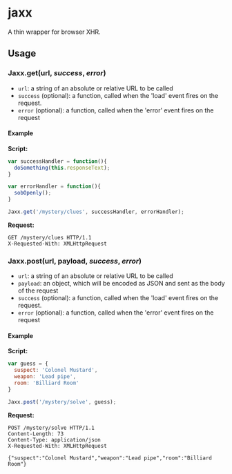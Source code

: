 # jaxx

A thin wrapper for browser XHR.

## Usage

### Jaxx.get(url, *success*, *error*)

- `url`: a string of an absolute or relative URL to be called
- `success` (optional): a function, called when the 'load' event fires on the request.
- `error` (optional): a function, called when the 'error' event fires on the request

#### Example

**Script:**
```javascript
var successHandler = function(){
  doSomething(this.responseText);
}

var errorHandler = function(){
  sobOpenly();
}

Jaxx.get('/mystery/clues', successHandler, errorHandler);
```

**Request:**
```
GET /mystery/clues HTTP/1.1
X-Requested-With: XMLHttpRequest
```

### Jaxx.post(url, payload, *success*, *error*)

- `url`: a string of an absolute or relative URL to be called
- `payload`: an object, which will be encoded as JSON and sent as the body of the request
- `success` (optional): a function, called when the 'load' event fires on the request.
- `error` (optional): a function, called when the 'error' event fires on the request

#### Example

**Script:**
```javascript
var guess = {
  suspect: 'Colonel Mustard',
  weapon: 'Lead pipe',
  room: 'Billiard Room'
}

Jaxx.post('/mystery/solve', guess);
```

**Request:**
```
POST /mystery/solve HTTP/1.1
Content-Length: 73
Content-Type: application/json
X-Requested-With: XMLHttpRequest

{"suspect":"Colonel Mustard","weapon":"Lead pipe","room":"Billiard Room"}
```
